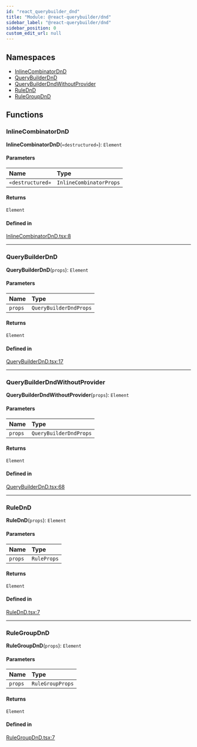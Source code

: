 ```yaml
---
id: "react_querybuilder_dnd"
title: "Module: @react-querybuilder/dnd"
sidebar_label: "@react-querybuilder/dnd"
sidebar_position: 0
custom_edit_url: null
---
```


## Namespaces

- [InlineCombinatorDnD](../namespaces/react_querybuilder_dnd.InlineCombinatorDnD.md)
- [QueryBuilderDnD](../namespaces/react_querybuilder_dnd.QueryBuilderDnD.md)
- [QueryBuilderDndWithoutProvider](../namespaces/react_querybuilder_dnd.QueryBuilderDndWithoutProvider.md)
- [RuleDnD](../namespaces/react_querybuilder_dnd.RuleDnD.md)
- [RuleGroupDnD](../namespaces/react_querybuilder_dnd.RuleGroupDnD.md)

## Functions

### InlineCombinatorDnD

**InlineCombinatorDnD**(`«destructured»`): `Element`

#### Parameters

| Name | Type |
| :------ | :------ |
| `«destructured»` | `InlineCombinatorProps` |

#### Returns

`Element`

#### Defined in

[InlineCombinatorDnD.tsx:8](https://github.com/react-querybuilder/react-querybuilder/blob/55590db8/packages/dnd/src/InlineCombinatorDnD.tsx#L8)

___

### QueryBuilderDnD

**QueryBuilderDnD**(`props`): `Element`

#### Parameters

| Name | Type |
| :------ | :------ |
| `props` | `QueryBuilderDndProps` |

#### Returns

`Element`

#### Defined in

[QueryBuilderDnD.tsx:17](https://github.com/react-querybuilder/react-querybuilder/blob/55590db8/packages/dnd/src/QueryBuilderDnD.tsx#L17)

___

### QueryBuilderDndWithoutProvider

**QueryBuilderDndWithoutProvider**(`props`): `Element`

#### Parameters

| Name | Type |
| :------ | :------ |
| `props` | `QueryBuilderDndProps` |

#### Returns

`Element`

#### Defined in

[QueryBuilderDnD.tsx:68](https://github.com/react-querybuilder/react-querybuilder/blob/55590db8/packages/dnd/src/QueryBuilderDnD.tsx#L68)

___

### RuleDnD

**RuleDnD**(`props`): `Element`

#### Parameters

| Name | Type |
| :------ | :------ |
| `props` | `RuleProps` |

#### Returns

`Element`

#### Defined in

[RuleDnD.tsx:7](https://github.com/react-querybuilder/react-querybuilder/blob/55590db8/packages/dnd/src/RuleDnD.tsx#L7)

___

### RuleGroupDnD

**RuleGroupDnD**(`props`): `Element`

#### Parameters

| Name | Type |
| :------ | :------ |
| `props` | `RuleGroupProps` |

#### Returns

`Element`

#### Defined in

[RuleGroupDnD.tsx:7](https://github.com/react-querybuilder/react-querybuilder/blob/55590db8/packages/dnd/src/RuleGroupDnD.tsx#L7)
